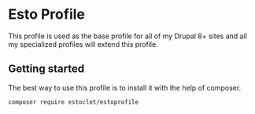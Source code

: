 # Esto Profile

This profile is used as the base profile for all of my Drupal 8+ sites and all
my specialized profiles will extend this profile.


## Getting started

The best way to use this profile is to install it with the help of composer.

```
composer require estoclet/estoprofile
```
